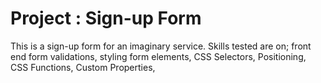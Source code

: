 # Project : Sign-up Form
This is a sign-up form for an imaginary service.
Skills tested are on; front end form validations, styling form elements,
CSS Selectors,   Positioning,
CSS Functions,   Custom Properties,